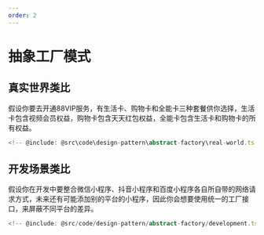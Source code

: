 ```yaml
---
order: 2
---
```

# 抽象工厂模式

## 真实世界类比

假设你要去开通88VIP服务，有生活卡、购物卡和全能卡三种套餐供你选择，生活卡包含视频会员权益，购物卡包含天天红包权益，全能卡包含生活卡和购物卡的所有权益。


```ts
<!-- @include: @src\code\design-pattern\abstract-factory\real-world.ts  -->
```

## 开发场景类比

假设你在开发中要整合微信小程序、抖音小程序和百度小程序各自所自带的网络请求方式，未来还有可能添加别的平台的小程序，因此你会想要使用统一的工厂接口，来屏蔽不同平台的差异。

```ts
<!-- @include: @src/code/design-pattern/abstract-factory/development.ts  -->
```